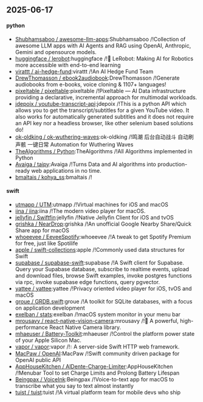 ## 2025-06-17

#### python
* [Shubhamsaboo / awesome-llm-apps](https://github.com/Shubhamsaboo/awesome-llm-apps):Shubhamsaboo /!Collection of awesome LLM apps with AI Agents and RAG using OpenAI, Anthropic, Gemini and opensource models.
* [huggingface / lerobot](https://github.com/huggingface/lerobot):huggingface /!🤗 LeRobot: Making AI for Robotics more accessible with end-to-end learning
* [virattt / ai-hedge-fund](https://github.com/virattt/ai-hedge-fund):virattt /!An AI Hedge Fund Team
* [DrewThomasson / ebook2audiobook](https://github.com/DrewThomasson/ebook2audiobook):DrewThomasson /!Generate audiobooks from e-books, voice cloning & 1107+ languages!
* [pixeltable / pixeltable](https://github.com/pixeltable/pixeltable):pixeltable /!Pixeltable — AI Data infrastructure providing a declarative, incremental approach for multimodal workloads.
* [jdepoix / youtube-transcript-api](https://github.com/jdepoix/youtube-transcript-api):jdepoix /!This is a python API which allows you to get the transcript/subtitles for a given YouTube video. It also works for automatically generated subtitles and it does not require an API key nor a headless browser, like other selenium based solutions do!
* [ok-oldking / ok-wuthering-waves](https://github.com/ok-oldking/ok-wuthering-waves):ok-oldking /!鸣潮 后台自动战斗 自动刷声骸 一键日常 Automation for Wuthering Waves
* [TheAlgorithms / Python](https://github.com/TheAlgorithms/Python):TheAlgorithms /!All Algorithms implemented in Python
* [Avaiga / taipy](https://github.com/Avaiga/taipy):Avaiga /!Turns Data and AI algorithms into production-ready web applications in no time.
* [bmaltais / kohya_ss](https://github.com/bmaltais/kohya_ss):bmaltais /!

#### swift
* [utmapp / UTM](https://github.com/utmapp/UTM):utmapp /!Virtual machines for iOS and macOS
* [iina / iina](https://github.com/iina/iina):iina /!The modern video player for macOS.
* [jellyfin / Swiftfin](https://github.com/jellyfin/Swiftfin):jellyfin /!Native Jellyfin Client for iOS and tvOS
* [grishka / NearDrop](https://github.com/grishka/NearDrop):grishka /!An unofficial Google Nearby Share/Quick Share app for macOS
* [whoeevee / EeveeSpotify](https://github.com/whoeevee/EeveeSpotify):whoeevee /!A tweak to get Spotify Premium for free, just like Spotilife
* [apple / swift-collections](https://github.com/apple/swift-collections):apple /!Commonly used data structures for Swift
* [supabase / supabase-swift](https://github.com/supabase/supabase-swift):supabase /!A Swift client for Supabase. Query your Supabase database, subscribe to realtime events, upload and download files, browse Swift examples, invoke postgres functions via rpc, invoke supabase edge functions, query pgvector.
* [yattee / yattee](https://github.com/yattee/yattee):yattee /!Privacy oriented video player for iOS, tvOS and macOS
* [groue / GRDB.swift](https://github.com/groue/GRDB.swift):groue /!A toolkit for SQLite databases, with a focus on application development
* [exelban / stats](https://github.com/exelban/stats):exelban /!macOS system monitor in your menu bar
* [mrousavy / react-native-vision-camera](https://github.com/mrousavy/react-native-vision-camera):mrousavy /!📸 A powerful, high-performance React Native Camera library.
* [mhaeuser / Battery-Toolkit](https://github.com/mhaeuser/Battery-Toolkit):mhaeuser /!Control the platform power state of your Apple Silicon Mac.
* [vapor / vapor](https://github.com/vapor/vapor):vapor /!💧 A server-side Swift HTTP web framework.
* [MacPaw / OpenAI](https://github.com/MacPaw/OpenAI):MacPaw /!Swift community driven package for OpenAI public API
* [AppHouseKitchen / AlDente-Charge-Limiter](https://github.com/AppHouseKitchen/AlDente-Charge-Limiter):AppHouseKitchen /!Menubar Tool to set Charge Limits and Prolong Battery Lifespan
* [Beingpax / VoiceInk](https://github.com/Beingpax/VoiceInk):Beingpax /!Voice-to-text app for macOS to transcribe what you say to text almost instantly
* [tuist / tuist](https://github.com/tuist/tuist):tuist /!A virtual platform team for mobile devs who ship
